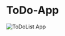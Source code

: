 # ToDo-App

![ToDoList App ](https://user-images.githubusercontent.com/24541415/227266198-b93b9848-bdca-469d-90d9-2b0c638097ed.png)
